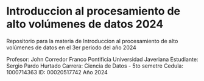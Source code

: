 # Introduccion al procesamiento de alto volúmenes de datos 2024

Repositorio para la materia de Introduccion al procesamiento de alto volúmenes de datos en el 3er periodo del año 2024

Profesor: John Corredor Franco
Pontificia Universidad Javeriana
Estudiante: Sergio Pardo Hurtado
Carrera: Ciencia de Datos - 5to semetre
Cedula: 1000714363
ID: 00020517742
Año 2024
